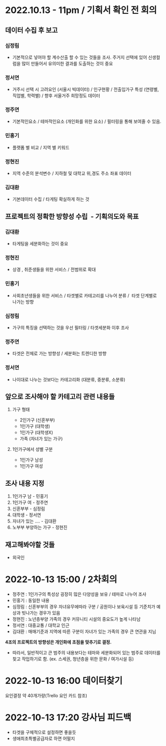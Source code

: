 # 2022.10.13 - 11pm / 기획서 확인 전 회의

## 데이터 수집 후 보고

### 심정림
- 기본적으로 넣어야 할 계수산출 할 수 있는 것들을 조사. 주거지 선택에 있어 신생컬럼을 많이 만들어서 유의미한 결과를 도출하는 것이 중요

### 정서연
- 거주시 선택 시 고려요인 (서울시 빅데이터) / 인구현황 / 전출입가구 특성 (연령별, 직업별, 학력별) / 향후 서울거주 희망정도 데이터

### 정주연
- 기본적인요소 / 테마적인요소 (개인화를 위한 요소) / 필터링을 통해 보여줄 수 있음.

### 민홍기
- 플랫폼 별 비교 / 지역 별 키워드

### 정현진
- 지역 수준의 분석변수 / 지하철 및 대학교 위,경도 주소 좌표 데이터

### 김대환
- 기본데이터 수집 / 타게팅 확실하게 하는 것

## 프로젝트의 정확한 방향성 수립  - 기획의도와 목표

### 김대환 
- 타게팅을 세분화하는 것이 중요

### 정현진 
- 상경 , 취준생들을 위한 서비스 / 전범위로 확대

### 민홍기 
- 사회초년생들을 위한 서비스 / 타겟별로 카테고리를 나누어 분류 /  타겟 단계별로 나가는 방향

### 심정림 
- 가구의 특징을 선택하는 것을 우선 필터링 / 타겟세분화 이후 조사

### 정주연 
- 타겟은 전체로 가는 방향성 / 세분화는 트렌디한 방향

### 정서연 
- 나이대로 나누는 것보다는 카테고리화 (대분류, 중분류, 소분류)

## 앞으로 조사해야 할 카테고리 관련 내용들

1. 가구 형태
    - 2인가구 (신혼부부)
    - 1인가구 (대학생)
    - 1인가구 (대학생X)
    - 가족 (자녀가 있는 가구)

2. 1인가구에서 성별 구분
    - 1인가구 남성
    - 1인가구 여성

## 조사 내용 지정
1. 1인가구 남 - 민홍기
2. 1인가구 여 - 정주연
3. 신혼부부 - 심정림
4. 대학생 - 정서연
5. 자녀가 있는 .... - 김대환
6. 노부부 부양하는 가구 - 정현진
‌
## 재고해봐야할 것들
- 외국인

# 2022-10-13 15:00 / 2차회의

- 정주연 : 1인가구의 특성상 굉장히 많은 다양성을 보유 / 테마로 나누어 조사
- 민홍기 : 동일한 내용
- 심정림 : 신혼부부의 경우 자녀유무에따라 구분 / 공원이나 보육시설 등 기준치가 예상과 빗나가는 경우가 있음
- 정현진 : 노년층부양 가족의 경우 커뮤니티 시설의 중요도가 높게 나타남
- 정서연 : 대중교통 / 대학교 인근
- 김대환 : 매매기준과 지역에 따른 구분이 자녀가 있는 가족의 경우 큰 연관을 지님

**4조의 프로젝트의 방향성은 개인화에 초점을 맞추기로 결정.**
- 따라서, 일반적이고 큰 범주의 내용보다는 테마와 세분화되어 있는 범주로 데이터를 찾고 작업하기로 함. (ex. 스세권, 청년층을 위한 문화 / 여가시설 등)

# 2022-10-13 16:00 데이터찾기
요인결정 약 40개가량(Trello 요인 카드 참조)

# 2022-10-13 17:20 강사님 피드백
- 타겟을 구체적으로 설정하면 좋을듯
- 생애최초특별공급자로 하면 어떨지